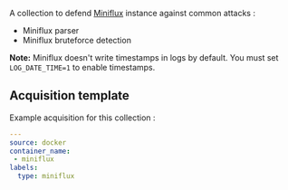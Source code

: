 A collection to defend [Miniflux](https://miniflux.app/) instance against common attacks :
 - Miniflux parser
 - Miniflux bruteforce detection

**Note:** Miniflux doesn't write timestamps in logs by default. You must set `LOG_DATE_TIME=1` to enable timestamps.

## Acquisition template

Example acquisition for this collection :

```yaml
---
source: docker
container_name:
 - miniflux
labels:
  type: miniflux
```
